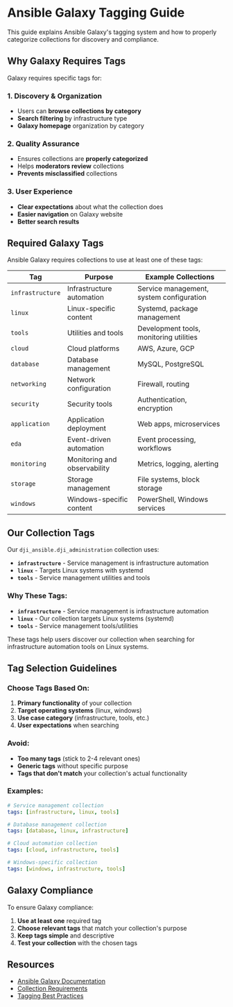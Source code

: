 # Ansible Galaxy Tagging Guide

This guide explains Ansible Galaxy's tagging system and how to properly categorize collections for discovery and compliance.

## Why Galaxy Requires Tags

Galaxy requires specific tags for:

### **1. Discovery & Organization**
- Users can **browse collections by category**
- **Search filtering** by infrastructure type
- **Galaxy homepage** organization by category

### **2. Quality Assurance**
- Ensures collections are **properly categorized**
- Helps **moderators review** collections
- **Prevents misclassified** collections

### **3. User Experience**
- **Clear expectations** about what the collection does
- **Easier navigation** on Galaxy website
- **Better search results**

## Required Galaxy Tags

Ansible Galaxy requires collections to use at least one of these tags:

| Tag | Purpose | Example Collections |
|-----|---------|-------------------|
| `infrastructure` | Infrastructure automation | Service management, system configuration |
| `linux` | Linux-specific content | Systemd, package management |
| `tools` | Utilities and tools | Development tools, monitoring utilities |
| `cloud` | Cloud platforms | AWS, Azure, GCP |
| `database` | Database management | MySQL, PostgreSQL |
| `networking` | Network configuration | Firewall, routing |
| `security` | Security tools | Authentication, encryption |
| `application` | Application deployment | Web apps, microservices |
| `eda` | Event-driven automation | Event processing, workflows |
| `monitoring` | Monitoring and observability | Metrics, logging, alerting |
| `storage` | Storage management | File systems, block storage |
| `windows` | Windows-specific content | PowerShell, Windows services |

## Our Collection Tags

Our `dji_ansible.dji_administration` collection uses:

- **`infrastructure`** - Service management is infrastructure automation
- **`linux`** - Targets Linux systems with systemd
- **`tools`** - Service management utilities and tools

### Why These Tags:
- **`infrastructure`** - Service management is infrastructure automation
- **`linux`** - Our collection targets Linux systems (systemd)
- **`tools`** - Service management tools/utilities

These tags help users discover our collection when searching for infrastructure automation tools on Linux systems.

## Tag Selection Guidelines

### **Choose Tags Based On:**
1. **Primary functionality** of your collection
2. **Target operating systems** (linux, windows)
3. **Use case category** (infrastructure, tools, etc.)
4. **User expectations** when searching

### **Avoid:**
- **Too many tags** (stick to 2-4 relevant ones)
- **Generic tags** without specific purpose
- **Tags that don't match** your collection's actual functionality

### **Examples:**
```yaml
# Service management collection
tags: [infrastructure, linux, tools]

# Database management collection
tags: [database, linux, infrastructure]

# Cloud automation collection
tags: [cloud, infrastructure, tools]

# Windows-specific collection
tags: [windows, infrastructure, tools]
```

## Galaxy Compliance

To ensure Galaxy compliance:

1. **Use at least one** required tag
2. **Choose relevant tags** that match your collection's purpose
3. **Keep tags simple** and descriptive
4. **Test your collection** with the chosen tags

## Resources

- [Ansible Galaxy Documentation](https://galaxy.ansible.com/docs/)
- [Collection Requirements](https://docs.ansible.com/ansible/latest/galaxy/user_guide.html#collection-requirements)
- [Tagging Best Practices](https://galaxy.ansible.com/docs/contributing/creating_collections.html#tags)
